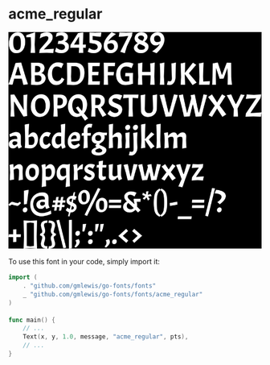 # acme_regular

![acme_regular](acme_regular.png)

To use this font in your code, simply import it:

```go
import (
	. "github.com/gmlewis/go-fonts/fonts"
	_ "github.com/gmlewis/go-fonts/fonts/acme_regular"
)

func main() {
	// ...
	Text(x, y, 1.0, message, "acme_regular", pts),
	// ...
}
```
